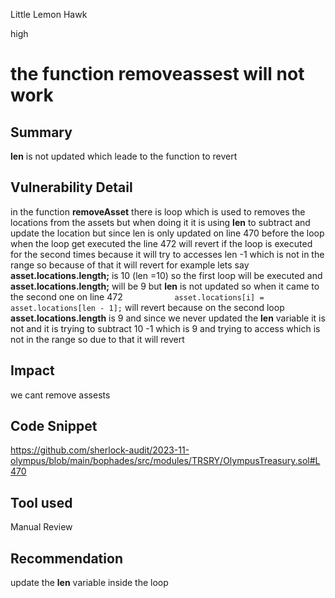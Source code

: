 Little Lemon Hawk

high

# the function removeassest will not work

## Summary
**len** is not updated which leade to the function to revert 
## Vulnerability Detail
in the function **removeAsset** there is loop which  is used   to removes the locations   from the  assets but when doing it  it is using **len** to subtract and update the location but since len is only updated on line 470 before the loop when the loop get executed the line  472 will revert if the loop is executed for  the second times   because it will try to accesses   len -1 which is not in the range so because of that it will revert 
for example lets say  **asset.locations.length;** is 10 (len =10) so the first loop will be executed  and **asset.locations.length;** will be 9 but **len** is not updated so  when it came to the second one   on line 472 `            asset.locations[i] = asset.locations[len - 1];
` will revert because  on the second loop **asset.locations.length** is 9 and since we never updated the **len** variable it  is not and it is trying to subtract 10 -1 which is 9 and trying to access  which is not in the range so due to that it will revert

## Impact
we cant remove assests 
## Code Snippet
https://github.com/sherlock-audit/2023-11-olympus/blob/main/bophades/src/modules/TRSRY/OlympusTreasury.sol#L470
## Tool used

Manual Review

## Recommendation
update the **len** variable inside the loop